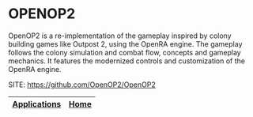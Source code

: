 # OPENOP2

 OpenOP2 is a re-implementation of the gameplay inspired by colony building 
 games like Outpost 2, using the OpenRA engine. The gameplay follows the 
 colony simulation and combat flow, concepts and gameplay mechanics. It 
 features the modernized controls and customization of the OpenRA engine.

 SITE: https://github.com/OpenOP2/OpenOP2

 | [Applications](https://portable-linux-apps.github.io/apps.html) | [Home](https://portable-linux-apps.github.io)
 | --- | --- |
